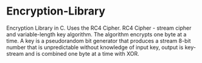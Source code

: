 # Encryption-Library
Encryption Library in C. Uses the RC4 Cipher. RC4 Cipher - stream cipher and variable-length key algorithm. The algorithm encrypts one byte at a time. A key is a pseudorandom bit generator that produces a stream 8-bit number that is unpredictable without knowledge of input key, output is key-stream and is combined one byte at a time with XOR.
